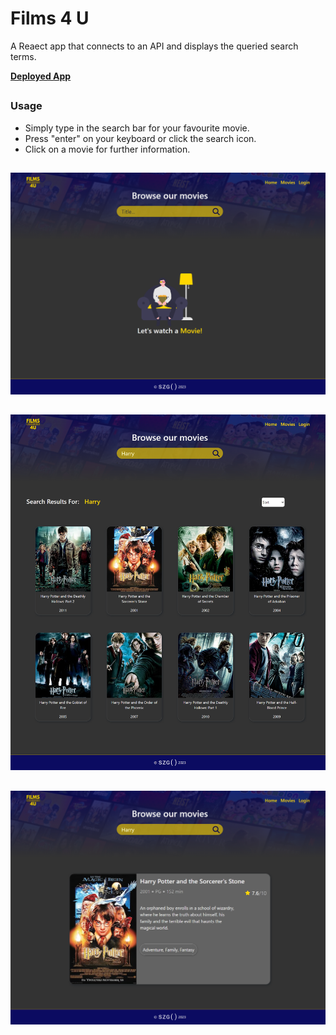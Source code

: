 # Films 4 U

A Reaect app that connects to an API and displays the queried search terms.

[**Deployed App**](https://films-4-u.vercel.app/)

##
### Usage

- Simply type in the search bar for your favourite movie.
- Press "enter" on your keyboard or click the search icon.
- Click on a movie for further information.

##
###
![Home](./src/images/films-4-u-desktop.png)

##
###
![Search Results](./src/images/films-4-search.png)

##
###

![Movie Info](./src/images/films-4-movieinfo.png)